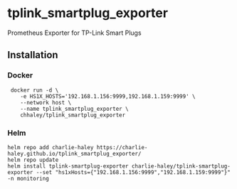 # tplink_smartplug_exporter
Prometheus Exporter for TP-Link Smart Plugs

## Installation

### Docker
```
 docker run -d \
    -e HS1X_HOSTS='192.168.1.156:9999,192.168.1.159:9999' \
    --network host \
    --name tplink_smartplug_exporter \
    chhaley/tplink_smartplug_exporter
```

### Helm
```
helm repo add charlie-haley https://charlie-haley.github.io/tplink_smartplug_exporter/
helm repo update
helm install tplink-smartplug-exporter charlie-haley/tplink-smartplug-exporter --set "hs1xHosts={"192.168.1.156:9999","192.168.1.159:9999"}" -n monitoring
```